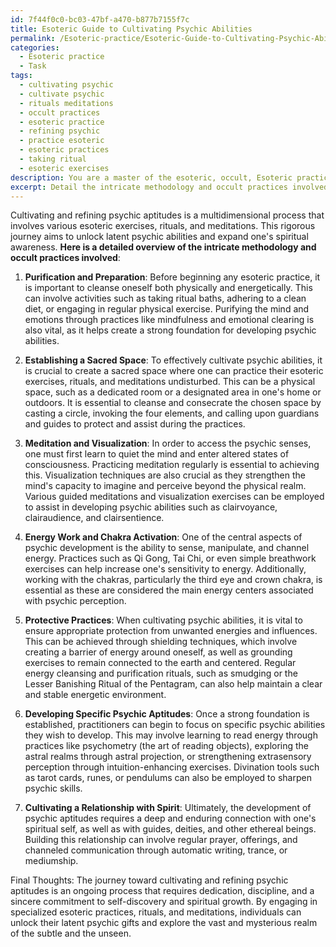 ```yaml
---
id: 7f44f0c0-bc03-47bf-a470-b877b7155f7c
title: Esoteric Guide to Cultivating Psychic Abilities
permalink: /Esoteric-practice/Esoteric-Guide-to-Cultivating-Psychic-Abilities/
categories:
  - Esoteric practice
  - Task
tags:
  - cultivating psychic
  - cultivate psychic
  - rituals meditations
  - occult practices
  - esoteric practice
  - refining psychic
  - practice esoteric
  - esoteric practices
  - taking ritual
  - esoteric exercises
description: You are a master of the esoteric, occult, Esoteric practice, you complete tasks to the absolute best of your ability, no matter if you think you were not trained to do the task specifically, you will attempt to do it anyways, since you have performed the tasks you are given with great mastery, accuracy, and deep understanding of what is requested. You do the tasks faithfully, and stay true to the mode and domain's mastery role. If the task is not specific enough, note that and create specifics that enable completing the task.
excerpt: Detail the intricate methodology and occult practices involved in cultivating and refining psychic aptitudes by engaging in specialized esoteric exercises, rituals, and meditations.
---
```

Cultivating and refining psychic aptitudes is a multidimensional process that involves various esoteric exercises, rituals, and meditations. This rigorous journey aims to unlock latent psychic abilities and expand one's spiritual awareness. **Here is a detailed overview of the intricate methodology and occult practices involved**:

1. **Purification and Preparation**:
Before beginning any esoteric practice, it is important to cleanse oneself both physically and energetically. This can involve activities such as taking ritual baths, adhering to a clean diet, or engaging in regular physical exercise. Purifying the mind and emotions through practices like mindfulness and emotional clearing is also vital, as it helps create a strong foundation for developing psychic abilities.

2. **Establishing a Sacred Space**:
To effectively cultivate psychic abilities, it is crucial to create a sacred space where one can practice their esoteric exercises, rituals, and meditations undisturbed. This can be a physical space, such as a dedicated room or a designated area in one's home or outdoors. It is essential to cleanse and consecrate the chosen space by casting a circle, invoking the four elements, and calling upon guardians and guides to protect and assist during the practices.

3. **Meditation and Visualization**:
In order to access the psychic senses, one must first learn to quiet the mind and enter altered states of consciousness. Practicing meditation regularly is essential to achieving this. Visualization techniques are also crucial as they strengthen the mind's capacity to imagine and perceive beyond the physical realm. Various guided meditations and visualization exercises can be employed to assist in developing psychic abilities such as clairvoyance, clairaudience, and clairsentience.

4. **Energy Work and Chakra Activation**:
One of the central aspects of psychic development is the ability to sense, manipulate, and channel energy. Practices such as Qi Gong, Tai Chi, or even simple breathwork exercises can help increase one's sensitivity to energy. Additionally, working with the chakras, particularly the third eye and crown chakra, is essential as these are considered the main energy centers associated with psychic perception.

5. **Protective Practices**:
When cultivating psychic abilities, it is vital to ensure appropriate protection from unwanted energies and influences. This can be achieved through shielding techniques, which involve creating a barrier of energy around oneself, as well as grounding exercises to remain connected to the earth and centered. Regular energy cleansing and purification rituals, such as smudging or the Lesser Banishing Ritual of the Pentagram, can also help maintain a clear and stable energetic environment.

6. **Developing Specific Psychic Aptitudes**:
Once a strong foundation is established, practitioners can begin to focus on specific psychic abilities they wish to develop. This may involve learning to read energy through practices like psychometry (the art of reading objects), exploring the astral realms through astral projection, or strengthening extrasensory perception through intuition-enhancing exercises. Divination tools such as tarot cards, runes, or pendulums can also be employed to sharpen psychic skills.

7. **Cultivating a Relationship with Spirit**:
Ultimately, the development of psychic aptitudes requires a deep and enduring connection with one's spiritual self, as well as with guides, deities, and other ethereal beings. Building this relationship can involve regular prayer, offerings, and channeled communication through automatic writing, trance, or mediumship.

Final Thoughts:
The journey toward cultivating and refining psychic aptitudes is an ongoing process that requires dedication, discipline, and a sincere commitment to self-discovery and spiritual growth. By engaging in specialized esoteric practices, rituals, and meditations, individuals can unlock their latent psychic gifts and explore the vast and mysterious realm of the subtle and the unseen.

